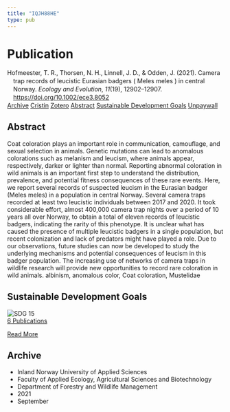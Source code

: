 ```yaml
---
title: "IQJH88HE"
type: pub
---
```

<h1>Publication</h1>
<article id="csl-bib-container-IQJH88HE" class="csl-bib-container">
  <div class="csl-bib-body" style="line-height: 1.35; padding-left: 1em; text-indent:-1em;">
  <div class="csl-entry">Hofmeester, T. R., Thorsen, N. H., Linnell, J. D., &amp; Odden, J. (2021). Camera trap records of leucistic Eurasian badgers ( Meles meles ) in central Norway. <i>Ecology and Evolution</i>, <i>11</i>(19), 12902&#x2013;12907. <a href="https://doi.org/10.1002/ece3.8052">https://doi.org/10.1002/ece3.8052</a></div>
</div>
  <div class="csl-bib-buttons">
    <a href="#taxonomy-article-IQJH88HE" class="csl-bib-button">Archive</a>
    <a href="https://app.cristin.no/results/show.jsf?id=1932083" alt="Cristin URL" class="csl-bib-button">Cristin</a>
    <a href="http://zotero.org/groups/5402882/items/IQJH88HE" alt="Zotero URL" class="csl-bib-button">Zotero</a>
    <a href="#abstract-article-IQJH88HE" class="csl-bib-button">Abstract</a>
    <a href="#sdg-article-IQJH88HE" class="csl-bib-button">Sustainable Development Goals</a>
    <a href="https://onlinelibrary.wiley.com/doi/pdfdirect/10.1002/ece3.8052" class="csl-bib-button">Unpaywall</a>
  </div>
  <div id="csl-bib-meta-container-IQJH88HE"></div>
</article>
<div id="csl-bib-meta-IQJH88HE" class="csl-bib-meta">
  <article id="abstract-article-IQJH88HE" class="abstract-article">
    <h1>Abstract</h1>
    Coat coloration plays an important role in communication, camouflage, and sexual selection in animals. Genetic mutations can lead to anomalous colorations such as melanism and leucism, where animals appear, respectively, darker or lighter than normal. Reporting abnormal coloration in wild animals is an important first step to understand the distribution, prevalence, and potential fitness consequences of these rare events. Here, we report several records of suspected leucism in the Eurasian badger (Meles meles) in a population in central Norway. Several camera traps recorded at least two leucistic individuals between 2017 and 2020. It took considerable effort, almost 400,000 camera trap nights over a period of 10 years all over Norway, to obtain a total of eleven records of leucistic badgers, indicating the rarity of this phenotype. It is unclear what has caused the presence of multiple leucistic badgers in a single population, but recent colonization and lack of predators might have played a role. Due to our observations, future studies can now be developed to study the underlying mechanisms and potential consequences of leucism in this badger population. The increasing use of networks of camera traps in wildlife research will provide new opportunities to record rare coloration in wild animals. albinism, anomalous color, Coat coloration, Mustelidae
  </article>
  <article id="sdg-article-IQJH88HE" class="sdg-article">
    <h1>Sustainable Development Goals</h1>
    <div class="sdg-container"><div id="sdg15" class="sdg"> <img src="{{< params subfolder >}}images/sdg/sdg15_en.png" class="image" alt="SDG 15"> <div class="sdg-overlay"> <a href="{{< params subfolder >}}en/archive/?sdg=15#archive" class="sdg-publication-count"><span>6</span> Publications</a> <p><a href="https://sdgs.un.org/goals/goal15" class="sdg-read-more">Read More</a></p> </div> </div></div>
  </article>
  <article id="taxonomy-article-IQJH88HE" class="taxonomy-article">
    <h1>Archive</h1>
    <ul>
      <li>Inland Norway University of Applied Sciences</li>
      <li>Faculty of Applied Ecology, Agricultural Sciences and Biotechnology</li>
      <li>Department of Forestry and Wildlife Management</li>
      <li>2021</li>
      <li>September</li>
    </ul>
  </article>
</div>
